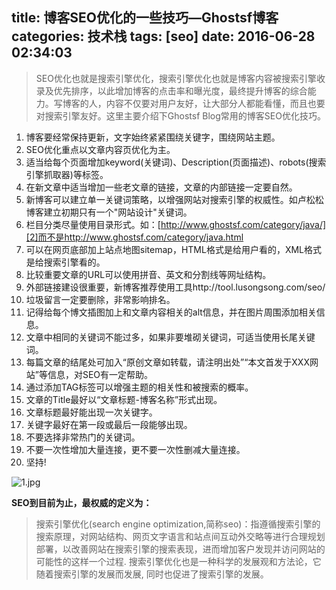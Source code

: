 title: 博客SEO优化的一些技巧—Ghostsf博客
categories: 技术栈
tags: [seo]
date: 2016-06-28 02:34:03
---
> SEO优化也就是搜索引擎优化，搜索引擎优化也就是博客内容被搜索引擎收录及优先排序，以此增加博客的点击率和曝光度，最终提升博客的综合能力。写博客的人，内容不仅要对用户友好，让大部分人都能看懂，而且也要对搜索引擎友好。这里主要介绍下Ghostsf Blog常用的博客SEO优化技巧。

1. 博客要经常保持更新，文字始终紧紧围绕关键字，围绕网站主题。
2. SEO优化重点以文章内容页优化为主。
3. 适当给每个页面增加keyword(关键词)、Description(页面描述)、robots(搜索引擎抓取器)等标签。
4. 在新文章中适当增加一些老文章的链接，文章的内部链接一定要自然。
5. 新博客可以建立单一关键词策略，以增强网站对搜索引擎的权威性。如卢松松博客建立初期只有一个"网站设计"关键词。
6. 栏目分类尽量使用目录形式。如：[http://www.ghostsf.com/category/java/][2]而不是http://www.ghostsf.com/category/java.html
7. 可以在网页底部加上站点地图sitemap，HTML格式是给用户看的，XML格式是给搜索引擎看的。
8. 比较重要文章的URL可以使用拼音、英文和分割线等网址结构。
9. 外部链接建设很重要，新博客推荐使用工具http://tool.lusongsong.com/seo/
10. 垃圾留言一定要删除，非常影响排名。
11. 记得给每个博文插图加上和文章内容相关的alt信息，并在图片周围添加相关信息。
12. 文章中相同的关键词不能过多，如果非要堆砌关键词，可适当使用长尾关键词。
13. 每篇文章的结尾处可加入“原创文章如转载，请注明出处”“本文首发于XXX网站”等信息，对SEO有一定帮助。
14. 通过添加TAG标签可以增强主题的相关性和被搜索的概率。
15. 文章的Title最好以“文章标题-博客名称”形式出现。
16. 文章标题最好能出现一次关键字。
17. 关键字最好在第一段或最后一段能够出现。
18. 不要选择非常热门的关键词。
19. 不要一次性增加大量连接，更不要一次性删减大量连接。
20. 坚持!

![1.jpg][1]

**SEO到目前为止，最权威的定义为：**

> 搜索引擎优化(search engine
> optimization,简称seo)：指遵循搜索引擎的搜索原理，对网站结构、网页文字语言和站点间互动外交略等进行合理规划部署，以改善网站在搜索引擎的搜索表现，进而增加客户发现并访问网站的可能性的这样一个过程.
> 搜索引擎优化也是一种科学的发展观和方法论，它随着搜索引擎的发展而发展, 同时也促进了搜索引擎的发展。


  [1]: http://www.ghostsf.com/usr/uploads/2016/06/144002042.jpg
  [2]: http://www.ghostsf.com/category/java/
